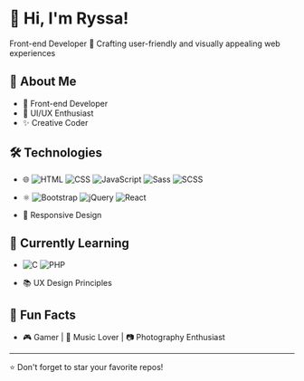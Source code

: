 # 📌 Hi, I'm Ryssa!

Front-end Developer 🚀 Crafting user-friendly and visually appealing web experiences

## 🌟 About Me
- 🚀 Front-end Developer
- 🎨 UI/UX Enthusiast
- ✨ Creative Coder

## 🛠️ Technologies
- 🌐 ![HTML](https://img.shields.io/badge/HTML-E34F26?style=for-the-badge&logo=html5&logoColor=white) ![CSS](https://img.shields.io/badge/CSS-1572B6?style=for-the-badge&logo=css3&logoColor=white) ![JavaScript](https://img.shields.io/badge/JavaScript-white?style=for-the-badge&logo=javascript&logoColor=black) ![Sass](https://img.shields.io/badge/Sass-CC6699?style=for-the-badge&logo=sass&logoColor=white) ![SCSS](https://img.shields.io/badge/SCSS-CC6699?style=for-the-badge&logo=sass&logoColor=white)
- ⚛️ ![Bootstrap](https://img.shields.io/badge/Bootstrap-563D7C?style=for-the-badge&logo=bootstrap&logoColor=white) ![jQuery](https://img.shields.io/badge/jQuery-0769AD?style=for-the-badge&logo=jquery&logoColor=white) ![React](https://img.shields.io/badge/React-61DAFB?style=for-the-badge&logo=react&logoColor=white)

- 📱 Responsive Design

## 🌱 Currently Learning
- ![C](https://img.shields.io/badge/C-00599C?style=for-the-badge&logo=c&logoColor=white) ![PHP](https://img.shields.io/badge/PHP-777BB4?style=for-the-badge&logo=php&logoColor=white)



- 📚 UX Design Principles

## 🌈 Fun Facts
- 🎮 Gamer | 🎵 Music Lover | 📷 Photography Enthusiast

---

⭐️ Don't forget to star your favorite repos!
